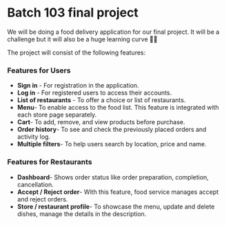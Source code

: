 # Batch 103 final project

We will be doing a food delivery application for our final project. It will be a challenge but it will also be a huge learning curve 💪🏾

The project will consist of the following features:

### Features for Users

- **Sign in** - For registration in the application.
- **Log in** - For registered users to access their accounts.
- **List of restaurants** - To offer a choice or list of restaurants.
- **Menu**- To enable access to the food list. This feature is integrated with each store page separately.
- **Cart**- To add, remove, and view products before purchase.
- **Order history**- To see and check the previously placed orders and activity log.
- **Multiple filters**- To help users search by location, price and name.

### Features for Restaurants

- **Dashboard**- Shows order status like order preparation, completion, cancellation.
- **Accept / Reject order**- With this feature, food service manages accept and reject orders.
- **Store / restaurant profile**- To showcase the menu, update and delete dishes, manage the details in the description.
